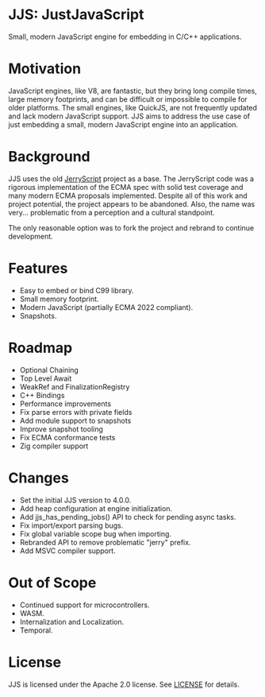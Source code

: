# JJS: JustJavaScript

Small, modern JavaScript engine for embedding in C/C++ applications.

# Motivation

JavaScript engines, like V8, are fantastic, but they bring long compile times, large memory footprints, and 
can be difficult or impossible to compile for older platforms. The small engines, like QuickJS, are not
frequently updated and lack modern JavaScript support. JJS aims to address the use case of just embedding a 
small, modern JavaScript engine into an application. 

# Background

JJS uses the old [JerryScript](https://github.com/jerryscript-project/jerryscript) project as a base. The 
JerryScript code was a rigorous implementation of the ECMA spec with solid test coverage and
many modern ECMA proposals implemented. Despite all of this work and project potential, the project appears
to be abandoned. Also, the name was very... problematic from a perception and a cultural standpoint.

The only reasonable option was to fork the project and rebrand to continue development.

# Features

* Easy to embed or bind C99 library.
* Small memory footprint.
* Modern JavaScript (partially ECMA 2022 compliant).
* Snapshots.

# Roadmap

* Optional Chaining
* Top Level Await
* WeakRef and FinalizationRegistry
* C++ Bindings
* Performance improvements
* Fix parse errors with private fields
* Add module support to snapshots
* Improve snapshot tooling
* Fix ECMA conformance tests
* Zig compiler support

# Changes

* Set the initial JJS version to 4.0.0.
* Add heap configuration at engine initialization.
* Add jjs_has_pending_jobs() API to check for pending async tasks.
* Fix import/export parsing bugs.
* Fix global variable scope bug when importing.
* Rebranded API to remove problematic "jerry" prefix.
* Add MSVC compiler support.

# Out of Scope

* Continued support for microcontrollers.
* WASM.
* Internalization and Localization.
* Temporal.

# License

JJS is licensed under the Apache 2.0 license. See [LICENSE](LICENSE) for details.
